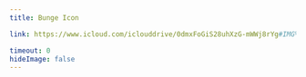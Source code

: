 ```yaml
---
title: Bunge Icon

link: https://www.icloud.com/iclouddrive/0dmxFoGiS28uhXzG-mWWj8rYg#IMG%5F1030-removebg-preview

timeout: 0
hideImage: false
---
```

